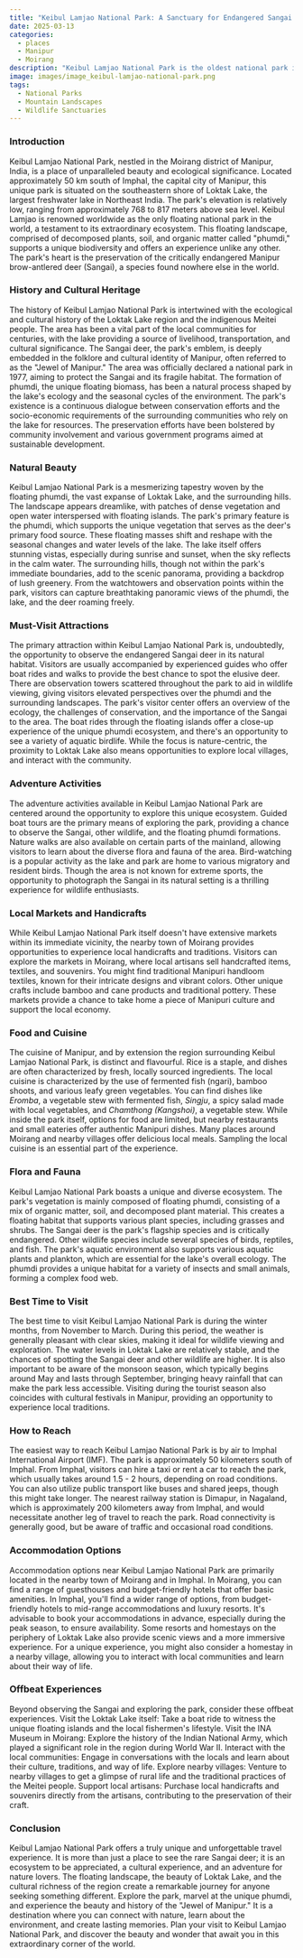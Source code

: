 ```yaml
---
title: "Keibul Lamjao National Park: A Sanctuary for Endangered Sangai Deer"
date: 2025-03-13
categories:
  - places
  - Manipur
  - Moirang
description: "Keibul Lamjao National Park is the oldest national park in Manipur and one of the last remaining habitats of the critically endangered Sangai deer (Axis porcinus), also known as the dancing deer due to its unique gait. It is a wildlife sanctuary located near Moirang town, about 40 km from the state capital Imphal. The park is part of the larger Leiyok Valley and is known for its rich biodiversity, offering a haven for nature enthusiasts and wildlife photographers."
image: images/image_keibul-lamjao-national-park.png
tags: 
  - National Parks
  - Mountain Landscapes
  - Wildlife Sanctuaries
---
```



### **Introduction**

Keibul Lamjao National Park, nestled in the Moirang district of Manipur, India, is a place of unparalleled beauty and ecological significance. Located approximately 50 km south of Imphal, the capital city of Manipur, this unique park is situated on the southeastern shore of Loktak Lake, the largest freshwater lake in Northeast India. The park's elevation is relatively low, ranging from approximately 768 to 817 meters above sea level. Keibul Lamjao is renowned worldwide as the only floating national park in the world, a testament to its extraordinary ecosystem. This floating landscape, comprised of decomposed plants, soil, and organic matter called "phumdi," supports a unique biodiversity and offers an experience unlike any other. The park's heart is the preservation of the critically endangered Manipur brow-antlered deer (Sangai), a species found nowhere else in the world.
<placeholder image tag>

### **History and Cultural Heritage**

The history of Keibul Lamjao National Park is intertwined with the ecological and cultural history of the Loktak Lake region and the indigenous Meitei people. The area has been a vital part of the local communities for centuries, with the lake providing a source of livelihood, transportation, and cultural significance. The Sangai deer, the park's emblem, is deeply embedded in the folklore and cultural identity of Manipur, often referred to as the "Jewel of Manipur." The area was officially declared a national park in 1977, aiming to protect the Sangai and its fragile habitat.  The formation of phumdi, the unique floating biomass, has been a natural process shaped by the lake's ecology and the seasonal cycles of the environment.  The park's existence is a continuous dialogue between conservation efforts and the socio-economic requirements of the surrounding communities who rely on the lake for resources. The preservation efforts have been bolstered by community involvement and various government programs aimed at sustainable development.
<placeholder image tag>

### **Natural Beauty**

Keibul Lamjao National Park is a mesmerizing tapestry woven by the floating phumdi, the vast expanse of Loktak Lake, and the surrounding hills. The landscape appears dreamlike, with patches of dense vegetation and open water interspersed with floating islands.  The park's primary feature is the phumdi, which supports the unique vegetation that serves as the deer's primary food source. These floating masses shift and reshape with the seasonal changes and water levels of the lake. The lake itself offers stunning vistas, especially during sunrise and sunset, when the sky reflects in the calm water. The surrounding hills, though not within the park's immediate boundaries, add to the scenic panorama, providing a backdrop of lush greenery. From the watchtowers and observation points within the park, visitors can capture breathtaking panoramic views of the phumdi, the lake, and the deer roaming freely.
<placeholder image tag>

### **Must-Visit Attractions**

The primary attraction within Keibul Lamjao National Park is, undoubtedly, the opportunity to observe the endangered Sangai deer in its natural habitat. Visitors are usually accompanied by experienced guides who offer boat rides and walks to provide the best chance to spot the elusive deer. There are observation towers scattered throughout the park to aid in wildlife viewing, giving visitors elevated perspectives over the phumdi and the surrounding landscapes. The park's visitor center offers an overview of the ecology, the challenges of conservation, and the importance of the Sangai to the area. The boat rides through the floating islands offer a close-up experience of the unique phumdi ecosystem, and there's an opportunity to see a variety of aquatic birdlife. While the focus is nature-centric, the proximity to Loktak Lake also means opportunities to explore local villages, and interact with the community.
<placeholder image tag>

### **Adventure Activities**

The adventure activities available in Keibul Lamjao National Park are centered around the opportunity to explore this unique ecosystem. Guided boat tours are the primary means of exploring the park, providing a chance to observe the Sangai, other wildlife, and the floating phumdi formations. Nature walks are also available on certain parts of the mainland, allowing visitors to learn about the diverse flora and fauna of the area. Bird-watching is a popular activity as the lake and park are home to various migratory and resident birds. Though the area is not known for extreme sports, the opportunity to photograph the Sangai in its natural setting is a thrilling experience for wildlife enthusiasts.
<placeholder image tag>

### **Local Markets and Handicrafts**

While Keibul Lamjao National Park itself doesn't have extensive markets within its immediate vicinity, the nearby town of Moirang provides opportunities to experience local handicrafts and traditions. Visitors can explore the markets in Moirang, where local artisans sell handcrafted items, textiles, and souvenirs. You might find traditional Manipuri handloom textiles, known for their intricate designs and vibrant colors. Other unique crafts include bamboo and cane products and traditional pottery. These markets provide a chance to take home a piece of Manipuri culture and support the local economy.
<placeholder image tag>

### **Food and Cuisine**

The cuisine of Manipur, and by extension the region surrounding Keibul Lamjao National Park, is distinct and flavourful. Rice is a staple, and dishes are often characterized by fresh, locally sourced ingredients.  The local cuisine is characterized by the use of fermented fish (ngari), bamboo shoots, and various leafy green vegetables.  You can find dishes like *Eromba*, a vegetable stew with fermented fish, *Singju*, a spicy salad made with local vegetables, and *Chamthong (Kangshoi)*, a vegetable stew. While inside the park itself, options for food are limited, but nearby restaurants and small eateries offer authentic Manipuri dishes. Many places around Moirang and nearby villages offer delicious local meals.  Sampling the local cuisine is an essential part of the experience.
<placeholder image tag>

### **Flora and Fauna**

Keibul Lamjao National Park boasts a unique and diverse ecosystem. The park's vegetation is mainly composed of floating phumdi, consisting of a mix of organic matter, soil, and decomposed plant material. This creates a floating habitat that supports various plant species, including grasses and shrubs. The Sangai deer is the park's flagship species and is critically endangered. Other wildlife species include several species of birds, reptiles, and fish. The park's aquatic environment also supports various aquatic plants and plankton, which are essential for the lake's overall ecology. The phumdi provides a unique habitat for a variety of insects and small animals, forming a complex food web.
<placeholder image tag>

### **Best Time to Visit**

The best time to visit Keibul Lamjao National Park is during the winter months, from November to March. During this period, the weather is generally pleasant with clear skies, making it ideal for wildlife viewing and exploration. The water levels in Loktak Lake are relatively stable, and the chances of spotting the Sangai deer and other wildlife are higher. It is also important to be aware of the monsoon season, which typically begins around May and lasts through September, bringing heavy rainfall that can make the park less accessible. Visiting during the tourist season also coincides with cultural festivals in Manipur, providing an opportunity to experience local traditions.
<placeholder image tag>

### **How to Reach**

The easiest way to reach Keibul Lamjao National Park is by air to Imphal International Airport (IMF). The park is approximately 50 kilometers south of Imphal. From Imphal, visitors can hire a taxi or rent a car to reach the park, which usually takes around 1.5 - 2 hours, depending on road conditions.  You can also utilize public transport like buses and shared jeeps, though this might take longer. The nearest railway station is Dimapur, in Nagaland, which is approximately 200 kilometers away from Imphal, and would necessitate another leg of travel to reach the park. Road connectivity is generally good, but be aware of traffic and occasional road conditions.
<placeholder image tag>

### **Accommodation Options**

Accommodation options near Keibul Lamjao National Park are primarily located in the nearby town of Moirang and in Imphal. In Moirang, you can find a range of guesthouses and budget-friendly hotels that offer basic amenities. In Imphal, you'll find a wider range of options, from budget-friendly hotels to mid-range accommodations and luxury resorts. It's advisable to book your accommodations in advance, especially during the peak season, to ensure availability. Some resorts and homestays on the periphery of Loktak Lake also provide scenic views and a more immersive experience. For a unique experience, you might also consider a homestay in a nearby village, allowing you to interact with local communities and learn about their way of life.
<placeholder image tag>

### **Offbeat Experiences**

Beyond observing the Sangai and exploring the park, consider these offbeat experiences. Visit the Loktak Lake itself: Take a boat ride to witness the unique floating islands and the local fishermen's lifestyle. Visit the INA Museum in Moirang: Explore the history of the Indian National Army, which played a significant role in the region during World War II. Interact with the local communities: Engage in conversations with the locals and learn about their culture, traditions, and way of life. Explore nearby villages: Venture to nearby villages to get a glimpse of rural life and the traditional practices of the Meitei people. Support local artisans: Purchase local handicrafts and souvenirs directly from the artisans, contributing to the preservation of their craft.
<placeholder image tag>

### **Conclusion**

Keibul Lamjao National Park offers a truly unique and unforgettable travel experience. It is more than just a place to see the rare Sangai deer; it is an ecosystem to be appreciated, a cultural experience, and an adventure for nature lovers. The floating landscape, the beauty of Loktak Lake, and the cultural richness of the region create a remarkable journey for anyone seeking something different. Explore the park, marvel at the unique phumdi, and experience the beauty and history of the "Jewel of Manipur." It is a destination where you can connect with nature, learn about the environment, and create lasting memories. Plan your visit to Keibul Lamjao National Park, and discover the beauty and wonder that await you in this extraordinary corner of the world.
<placeholder image tag>


